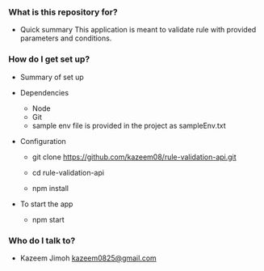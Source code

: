 ### What is this repository for? ###

* Quick summary
This application is meant to validate rule with provided parameters and conditions.

### How do I get set up? ###

* Summary of set up
* Dependencies
  - Node
  - Git
  - sample env file is provided in the project as sampleEnv.txt

* Configuration
	-	git clone https://github.com/kazeem08/rule-validation-api.git
	-	cd rule-validation-api

	-	npm install

* To start the app
  - npm start

### Who do I talk to? ###

* Kazeem Jimoh <kazeem0825@gmail.com>
